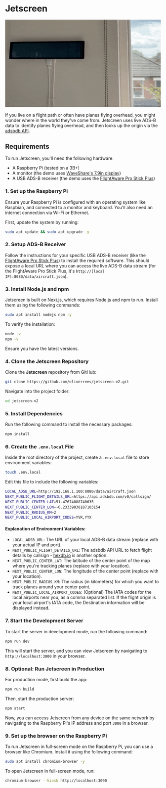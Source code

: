 # Jetscreen
![](https://github.com/oliverrees/jetscreen/blob/main/screendemo.gif)

If you live on a flight path or often have planes flying overhead, you might wonder where in the world they've come from. Jetscreen uses live ADS-B data to identify planes flying overhead, and then looks up the origin via the [adsbdb API](https://www.adsbdb.com/).

## Requirements
To run Jetscreen, you'll need the following hardware:
- A Raspberry Pi (tested on a 3B+)
- A monitor (the demo uses [WaveShare's 7.9in display](https://www.waveshare.com/wiki/7.9inch_HDMI_LCD))
- A USB ADS-B receiver (the demo uses the [FlightAware Pro Stick Plus](https://uk.flightaware.com/adsb/prostick/))

### 1. Set up the Raspberry Pi
Ensure your Raspberry Pi is configured with an operating system like Raspbian, and connected to a monitor and keyboard. You'll also need an internet connection via Wi-Fi or Ethernet.

First, update the system by running:
```bash
sudo apt update && sudo apt upgrade -y
```

### 2. Setup ADS-B Receiver
Follow the instructions for your specific USB ADS-B receiver (like the [FlightAware Pro Stick Plus](https://uk.flightaware.com/adsb/prostick/)) to install the required software. This should expose a local URL where you can access the live ADS-B data stream (for the FlightAware Pro Stick Plus, it's `http://[local IP]:8080/data/aircraft.json`).


### 3. Install Node.js and npm
Jetscreen is built on Next.js, which requires Node.js and npm to run. Install them using the following commands:

```bash
sudo apt install nodejs npm -y
```

To verify the installation:
```bash
node -v
npm -v
```

Ensure you have the latest versions.

### 4. Clone the Jetscreen Repository
Clone the **Jetscreen** repository from GitHub:

```bash
git clone https://github.com/oliverrees/jetscreen-v2.git
```

Navigate into the project folder:
```bash
cd jetscreen-v2
```

### 5. Install Dependencies
Run the following command to install the necessary packages:

```bash
npm install
```

### 6. Create the `.env.local` File
Inside the root directory of the project, create a `.env.local` file to store environment variables:

```bash
touch .env.local
```

Edit this file to include the following variables:
```bash
LOCAL_ADSB_URL=http://192.168.1.100:8080/data/aircraft.json
NEXT_PUBLIC_FLIGHT_DETAILS_URL=https://api.adsbdb.com/v0/callsign/
NEXT_PUBLIC_CENTER_LAT=51.47674088740635
NEXT_PUBLIC_CENTER_LON=-0.23339838187103154
NEXT_PUBLIC_RADIUS_KM=2
NEXT_PUBLIC_LOCAL_AIRPORT_CODES=YVR,YYX
```

#### Explanation of Environment Variables:
- `LOCAL_ADSB_URL`: The URL of your local ADS-B data stream (replace with your actual IP and port).
- `NEXT_PUBLIC_FLIGHT_DETAILS_URL`: The adsbdb API URL to fetch flight details by callsign - [hexdb.io](https://hexdb.io) is another option.
- `NEXT_PUBLIC_CENTER_LAT`: The latitude of the center point of the map where you're tracking planes (replace with your location).
- `NEXT_PUBLIC_CENTER_LON`: The longitude of the center point (replace with your location).
- `NEXT_PUBLIC_RADIUS_KM`: The radius (in kilometers) for which you want to track planes around your center point.
- `NEXT_PUBLIC_LOCAL_AIRPORT_CODES`: (Optional) The IATA codes for the local airports near you, as a comma separated list. If the flight origin is your local airport's IATA code, the Destination information will be displayed instead.

### 7. Start the Development Server
To start the server in development mode, run the following command:

```bash
npm run dev
```

This will start the server, and you can view Jetscreen by navigating to `http://localhost:3000` in your browser.

### 8. Optional: Run Jetscreen in Production
For production mode, first build the app:

```bash
npm run build
```

Then, start the production server:

```bash
npm start
```

Now, you can access Jetscreen from any device on the same network by navigating to the Raspberry Pi's IP address and port `3000` in a browser.


### 9. Set up the browser on the Raspberry Pi
To run Jetscreen in full-screen mode on the Raspberry Pi, you can use a browser like Chromium. Install it using the following command:

```bash
sudo apt install chromium-browser -y
```

To open Jetscreen in full-screen mode, run:

```bash
chromium-browser --kiosk http://localhost:3000
```






